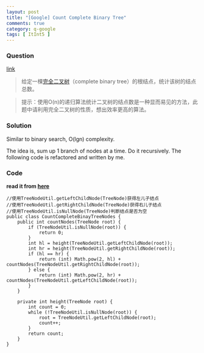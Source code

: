 ```yaml
---
layout: post
title: "[Google] Count Complete Binary Tree"
comments: true
category: q-google
tags: [ ItInt5 ]
---
```


### Question 

[link](http://www.itint5.com/oj/#4)

> 给定一棵[完全二叉树](http://baike.baidu.com/view/427107.htm)（complete binary tree）的根结点，统计该树的结点总数。

> 提示：使用O(n)的递归算法统计二叉树的结点数是一种显而易见的方法，此题中请利用完全二叉树的性质，想出效率更高的算法。

### Solution

Similar to binary search, O(lgn) complexity. 

The idea is, sum up 1 branch of nodes at a time. Do it recursively. The following code is refactored and written by me. 

### Code

__read it from [here](http://www.itint5.com/discuss/125/%E5%A4%A7%E7%89%9B%E8%AF%B7%E6%8C%87%E7%82%B9%EF%BC%8C%E6%95%B0%E6%8D%AE37%E8%BF%90%E8%A1%8C%E8%B6%85%E6%97%B6%EF%BC%88%E9%99%84%E4%BB%A3%E7%A0%81%EF%BC%89)__

	//使用TreeNodeUtil.getLeftChildNode(TreeNode)获得左儿子结点
	//使用TreeNodeUtil.getRightChildNode(TreeNode)获得右儿子结点
	//使用TreeNodeUtil.isNullNode(TreeNode)判断结点是否为空
	public class CountCompleteBinayTreeNodes {
	    public int countNodes(TreeNode root) {
			if (TreeNodeUtil.isNullNode(root)) {
				return 0;
			}
			int hl = height(TreeNodeUtil.getLeftChildNode(root));
			int hr = height(TreeNodeUtil.getRightChildNode(root));
			if (hl == hr) {
				return (int) Math.pow(2, hl) + countNodes(TreeNodeUtil.getRightChildNode(root));
			} else {
				return (int) Math.pow(2, hr) + countNodes(TreeNodeUtil.getLeftChildNode(root));
			}
	    }
		
		private int height(TreeNode root) {
			int count = 0;
			while (!TreeNodeUtil.isNullNode(root)) {
				root = TreeNodeUtil.getLeftChildNode(root);
				count++;
			}
			return count;
		}
	}
